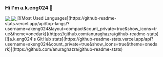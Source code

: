 ### Hi I'm a.k.eng024 👋

<!-- バッジ -->
<!--
<p align="left"> 
  <a href="https://github.com/yutkat/yutkat/">
    <img src="https://komarev.com/ghpvc/?username=yutkat" alt="yutkat" />
  </a>
  <a href="http://twitter.com/yutkat">
    <img height="20" src="https://img.shields.io/twitter/follow/yutkat?label=Twitter&logo=twitter&style=flat" />
  </a>
  <a href="https://github.com/yutkat">
    <img height="20" src="https://img.shields.io/github/followers/yutkat?label=follow&logo=github&style=flat" />
  </a>
  <a href="https://www.reddit.com/user/yutkat">
    <img height="20" src="https://img.shields.io/reddit/user-karma/combined/yutkat?label=Reddit&logo=reddit&style=flat" />
  </a>
  <a href="https://stackoverflow.com/users/5720201/yutkat">
    <img height="20" src="https://img.shields.io/stackexchange/stackoverflow/r/5720201?label=StackOverflow&logo=stack-overflow&style=flat" />
  </a>
  <a href="http://qiita.com/yutkat">
    <img height="20" src="https://qiita-badge.apiapi.app/s/yutkat/posts.svg" />
  </a>
  <//qiita.com/yutkat">
    <img height="20" src="https://qiita-badge.apiapi.app/s/yutkat/contributions.svg" />
  </a>
</p>
-->

<!-- Top Languages Card-->
<a href="https://github.com/anuraghazra/github-readme-stats">
  <img align="center" src="https://github-readme-stats.vercel.app/api/top-langs/?username=akeng024&layout=compact&count_private=true&show_icons=true&theme=onedark)](https://github.com/anuraghazra/github-readme-stats" />
</a>
<!-- GitHub Stats Card-->
<a href="https://github.com/anuraghazra/convoychat">
  <img align="center" src="https://github-readme-stats.vercel.app/api?username=akeng024&count_private=true&show_icons=true&theme=onedark" />
</a>
[![Most Used Languages](https://github-readme-stats.vercel.app/api/top-langs/?username=akeng024&layout=compact&count_private=true&show_icons=true&theme=onedark)](https://github.com/anuraghazra/github-readme-stats)
[![a.k.eng024's GitHub stats](https://github-readme-stats.vercel.app/api?username=akeng024&count_private=true&show_icons=true&theme=onedark)](https://github.com/anuraghazra/github-readme-stats)



<!--
**akeng024/akeng024** is a ✨ _special_ ✨ repository because its `README.md` (this file) appears on your GitHub profile.

Here are some ideas to get you started:

- 🔭 I’m currently working on ...
- 🌱 I’m currently learning ...
- 👯 I’m looking to collaborate on ...
- 🤔 I’m looking for help with ...
- 💬 Ask me about ...
- 📫 How to reach me: ...
- 😄 Pronouns: ...
- ⚡ Fun fact: ...
-->

